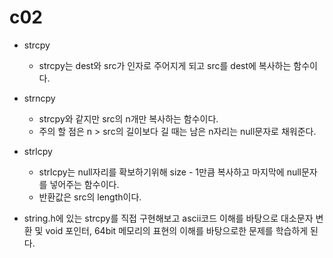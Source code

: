 c02
=
- strcpy
  - strcpy는 dest와 src가 인자로 주어지게 되고 src를 dest에 복사하는 함수이다.
- strncpy
  - strcpy와 같지만 src의 n개만 복사하는 함수이다.
  - 주의 할 점은 n > src의 길이보다 길 때는 남은 n자리는 null문자로 채워준다.
- strlcpy
  - strlcpy는 null자리를 확보하기위해 size - 1만큼 복사하고 마지막에 null문자를 넣어주는 함수이다.
  - 반환값은 src의 length이다.
  
- string.h에 있는 strcpy를 직접 구현해보고 ascii코드 이해를 바탕으로 대소문자 변환 및 void 포인터, 64bit 메모리의 표현의 이해를 바탕으로한 문제를 학습하게 된다.
